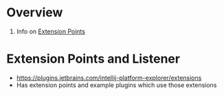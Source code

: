 # Overview
1. Info on [Extension Points](https://plugins.jetbrains.com/docs/intellij/explore-api.html#1-extension-points-eps)


# Extension Points and Listener
- https://plugins.jetbrains.com/intellij-platform-explorer/extensions
- Has extension points and example plugins which use those extensions
